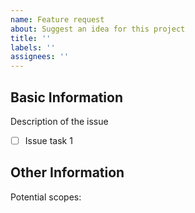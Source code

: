 ```yaml
---
name: Feature request
about: Suggest an idea for this project
title: ''
labels: ''
assignees: ''
---
```


## Basic Information

Description of the issue

- [ ] Issue task 1

## Other Information

Potential scopes:
